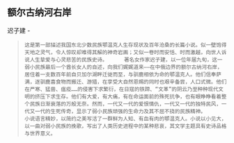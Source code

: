 ## 额尔古纳河右岸

迟子建  -  

>     这是第一部描述我国东北少数民族鄂温克人生存现状及百年沧桑的长篇小说。似一壁饱得天地之灵气，令人惊叹却难得其解的神奇岩画；又似一卷时而安恬、时而激越，向世人诉说人生挚爱与心灵悲苦的民族史诗。  　　著名女作家迟子建，以一位年届九旬，这一弱小民族最后一个酋长女人的自述，向我们娓娓道来——在中俄边界的额尔古纳河右岸，居住着一支数百年前自贝加尔湖畔迁徙而至，与驯鹿相依为命的鄂温克人。他们信奉萨满，逐驯鹿喜食物而搬迁、游猎，在享受大自然恩赐的同时也艰辛备尝，人口式微。他们在严寒、猛兽、瘟疫……的侵害下求繁衍，在日寇的铁蹄、“文革”的阴云乃至种种现代文明的挤压下求生存。他们有大爱，有大痛，有在命运面前的殊死抗争，也有眼睁睁看着整个民族日渐衰落的万般无奈。然而，一代又一代的爱恨情仇，一代又一代的独特民风，一代又一代的生死传奇，显示了弱小民族顽强的生命力及其不屈不挠的民族精神。  　　小说语言精妙，以简约之美写活了一群鲜为人知、有血有肉的鄂温克人。小说以小见大，以一曲对弱小民族的挽歌，写出了人类历史进程中的某种悲哀，其文学主题具有史诗品格与世界意义。  

